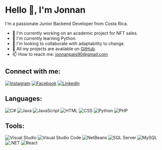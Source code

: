 # Hello 👋, I'm Jonnan

I'm a passionate Junior Backend Developer from Costa Rica.

- 🔭 I'm currently working on an academic project for NFT sales.
- 🌱 I'm currently learning Python.
- 👯 I'm looking to collaborate with adaptability to change.
- 💼 All my projects are available on [GitHub](https://github.com/pais712?tab=repositories).
- 📫 How to reach me: [jonnanpais90@gmail.com](mailto:jonnanpais90@gmail.com)

## Connect with me:
[![Instagram](https://img.shields.io/badge/-Instagram-E4405F?style=flat-square&logo=instagram&logoColor=white)](https://www.instagram.com/pais_712/)
[![Facebook](https://img.shields.io/badge/-Facebook-1877F2?style=flat-square&logo=facebook&logoColor=white)](https://www.facebook.com/JonnanPaís/)
[![LinkedIn](https://img.shields.io/badge/-LinkedIn-blue?style=flat-square&logo=Linkedin&logoColor=white)](https://www.linkedin.com/in/tuusuario/)

## Languages:
![C#](https://img.shields.io/badge/-C%23-239120?style=flat-square&logo=c-sharp&logoColor=white)
![Java](https://img.shields.io/badge/-Java-007396?style=flat-square&logo=java&logoColor=white)
![JavaScript](https://img.shields.io/badge/-JavaScript-F7DF1E?style=flat-square&logo=javascript&logoColor=black)
![HTML](https://img.shields.io/badge/-HTML-E34F26?style=flat-square&logo=html5&logoColor=white)
![CSS](https://img.shields.io/badge/-CSS-1572B6?style=flat-square&logo=css3&logoColor=white)
![Python](https://img.shields.io/badge/-Python-3776AB?style=flat-square&logo=python&logoColor=white)
![PHP](https://img.shields.io/badge/-PHP-777BB4?style=flat-square&logo=php&logoColor=white)

## Tools:
![Visual Studio](https://img.shields.io/badge/-Visual%20Studio-5C2D91?style=flat-square&logo=visual-studio&logoColor=white)
![Visual Studio Code](https://img.shields.io/badge/-Visual%20Studio%20Code-007ACC?style=flat-square&logo=visual-studio-code&logoColor=white)
![NetBeans](https://img.shields.io/badge/-NetBeans-1B6AC6?style=flat-square&logo=apache-netbeans-ide&logoColor=white)
![SQL Server](https://img.shields.io/badge/-SQL%20Server-CC2927?style=flat-square&logo=microsoft-sql-server&logoColor=white)
![MySQL](https://img.shields.io/badge/-MySQL-4479A1?style=flat-square&logo=mysql&logoColor=white)
![.NET](https://img.shields.io/badge/-.NET-512BD4?style=flat-square&logo=.net&logoColor=white)
![React](https://img.shields.io/badge/-React-61DAFB?style=flat-square&logo=react&logoColor=white)

<!-- You can add more icons of languages and tools according to your skills -->
